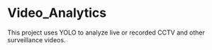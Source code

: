 # Video_Analytics
This project uses YOLO to analyze live or recorded CCTV and other surveillance videos.
